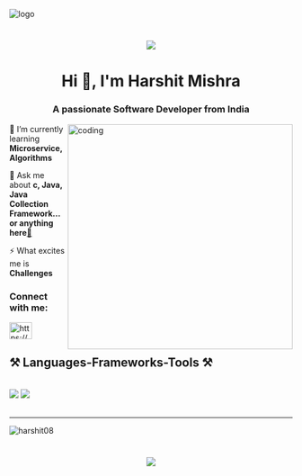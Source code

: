 ![logo](https://user-images.githubusercontent.com/69487958/129805905-168fd73e-1d25-42fe-ac49-e757a584c338.gif)
<h1 align="center">
    <img src="https://readme-typing-svg.herokuapp.com/?font=Righteous&size=35&center=true&vCenter=true&width=500&height=70&duration=4000&lines=Hi+There!+👋;+I'm+Harshit+Mishra!;+Welcome+to+My+Profile!;" />
</h1>
<h1 align="center">Hi 👋, I'm Harshit Mishra</h1>
<h3 align="center">A passionate Software Developer from India</h3>

<img align="right" alt="coding" width="400" src="https://www.snexplores.org/wp-content/uploads/2023/02/1030_ChatGPT_feat.gif">
 
🌱 I’m currently learning **Microservice, Algorithms**

💬 Ask me about **c, Java, Java Collection Framework... or anything here[🔗](https://github.com/Harshit08/Harshit08/issues)**

⚡ What excites me is **Challenges**

<h3 align="left">Connect with me:</h3>
<p align="left">
<a href="https://linkedin.com/in/harshit-mishra-71a749186/" target="blank"><img align="center" src="https://skillicons.dev/icons?i=linkedin" alt="https://www.linkedin.com/in/harshit-mishra-71a749186/" height="30" width="40" /></a>
</p>
<h2 align="left">⚒️ Languages-Frameworks-Tools ⚒️</h2>
<br/>
<div align="left">
    <img src="https://skillicons.dev/icons?i=c,cpp,java,selenium,gherkin,html,css,vscode,github,git,gitlab,bootstrap,tailwind,eclipse,jenkins" />
    <img src="https://skillicons.dev/icons?i=python,aws,flask,mysql,maven,pytorch,androidstudio,java,nextjs,mysql,flask" /><br>
</div>

<br/>
<hr/>
<p><img align="center" src="https://github-readme-stats.vercel.app/api/top-langs?username=harshit08&show_icons=true&locale=en&layout=compact" alt="harshit08" /></p>
<h1 align="center">
    <img src="https://readme-typing-svg.herokuapp.com/?font=Righteous&size=35&center=true&vCenter=true&width=500&height=70&duration=4000&lines=Thanks+For+Visiting+my+profile!;" />
</h1>





